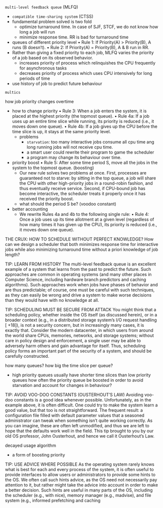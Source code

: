 `multi-level feedback queue` (MLFQ)
- `compatible time-sharing system` (CTSS)
- fundamental problem solved is two fold
    - optimize turnaround time. In case of SJF, STCF, we do not know how long a job will run
    - minimize response time. RR is bad for turnaround time
- queues of different priority level
    • Rule 1: If Priority(A) > Priority(B), A runs (B doesn’t).
    • Rule 2: If Priority(A) = Priority(B), A & B run in RR.
- Rather than giving a fixed priority to each job, MLFQ varies the priority of a job based on its observed behavior.
    - increases priority of process which relinquishes the CPU frequently for asynchronous tasks
    - decreases priority of process which uses CPU intensively for long periods of time
- use history of job to predict future behaviour

`multics`

how job priority changes overtime
- how to change priority
    • Rule 3: When a job enters the system, it is placed at the highest priority (the topmost queue).
    • Rule 4a: If a job uses up an entire time slice while running, its priority is reduced (i.e., it moves down one queue).
    • Rule 4b: If a job gives up the CPU before the time slice is up, it stays at the same priority level.
    - problems
        - `starvation`: too many interactive jobs consume all cpu time ang long running jobs will not receive cpu time.
        - a smart user could rewrite their program to game the scheduler
        - a program may change its behaviour over time.
- priority boost
    • Rule 5: After some time period S, move all the jobs in the system to the topmost queue. (boosting)
    - Our new rule solves two problems at once. First, processes are guaranteed not to starve: by sitting in the top queue, a job will share the CPU with other high-priority jobs in a round-robin fashion, and thus eventually receive service. Second, if CPU-bound job has become interactive, the scheduler treats it properly once it has received the priority boost.
    - what should the period S be? (voodoo constant)
- better accounting
    - We rewrite Rules 4a and 4b to the following single rule:
    • Rule 4: Once a job uses up its time allotment at a given level (regardless of how many times it has given up the CPU), its priority is reduced (i.e., it moves down one queue).

THE CRUX:
HOW TO SCHEDULE WITHOUT PERFECT KNOWLEDGE?
How can we design a scheduler that both minimizes response time for
interactive jobs while also minimizing turnaround time without a priori
knowledge of job length?

TIP: LEARN FROM HISTORY
The multi-level feedback queue is an excellent example of a system that learns from the past to predict the future. Such approaches are common in operating systems (and many other places in Computer Science, including hardware branch predictors and caching algorithms). Such approaches work when jobs have phases of behavior and are thus predictable; of course, one must be careful with such techniques, as they can easily be wrong and drive a system to make worse decisions than they would have with no knowledge at all.    

TIP: SCHEDULING MUST BE SECURE FROM ATTACK
You might think that a scheduling policy, whether inside the OS itself (as discussed herein), or in a broader context (e.g., in a distributed storage system’s I/O request handling [ +18]), is not a security concern, but in increasingly many cases, it is exactly that. Consider the modern datacenter, in which users from around the world share CPUs, memories, networks, and storage systems; without care in policy design and enforcement, a single user may be able to adversely harm others and gain advantage for itself. Thus, scheduling policy forms an important part of the security of a system, and should be carefully constructed.


how many queues?
how big the time slice per queue?
- high priority queues usually have shorter time slices than low priority queues
how often the priority queue be boosted in order to avoid starvation and account for changes in behaviour?


TIP: AVOID VOO-DOO CONSTANTS (OUSTERHOUT’S LAW)
Avoiding voo-doo constants is a good idea whenever possible. Unfortunately, as in the example above, it is often difficult. One could try to make the system learn a good value, but that too is not straightforward. The frequent result: a configuration file filled with default parameter values that a seasoned administrator can tweak when something isn’t quite working correctly. As you can imagine, these are often left unmodified, and thus we are left to hope that the defaults work well in the field. This tip brought to you by our old OS professor, John Ousterhout, and hence we call it Ousterhout’s Law.

decayed usage algorithm
- a form of boosting priority


TIP: USE ADVICE WHERE POSSIBLE
As the operating system rarely knows what is best for each and every process of the system, it is often useful to provide interfaces to allow users or administrators to provide some hints to the OS. We often call such hints advice, as the OS need not necessarily pay attention to it, but rather might take the advice into account in order to make a better decision. Such hints are useful in many parts of the OS, including the scheduler (e.g., with nice), memory manager (e.g., madvise), and file system (e.g., informed prefetching and caching